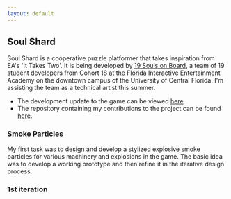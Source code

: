 ```yaml
---
layout: default
---
```


## Soul Shard
Soul Shard is a cooperative puzzle platformer that takes inspiration from EA's 'It Takes Two'. It is being developed by [19 Souls on Board](https://www.19soulsonboard.com/about), a team of 19 student developers from Cohort 18 at the Florida Interactive Entertainment Academy on the downtown campus of the University of Central Florida. I'm assisting the team as a technical artist this summer.
* The development update to the game can be viewed [here](https://www.youtube.com/watch?v=cN4vf7va254). 
* The repository containing my contributions to the project can be found [here](https://github.com/19SOB/ucf-fiea-19sob-capstone-project-temp).

### Smoke Particles
My first task was to design and develop a stylized explosive smoke particles for various machinery and explosions in the game. The basic idea was to develop a working prototype and then refine it in the iterative design process.

### 1st iteration
